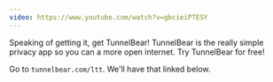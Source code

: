 ```yaml
---
video: https://www.youtube.com/watch?v=gbcieiPTESY
---
```


Speaking of getting it, get TunnelBear!
TunnelBear is the really simple privacy app so you can a more open internet.
Try TunnelBear for free!

Go to `tunnelbear.com/ltt`. We'll have that linked below.
